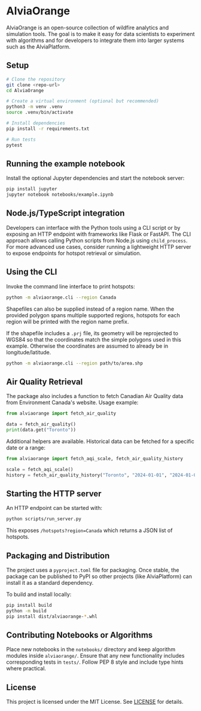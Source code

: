 # AlviaOrange

AlviaOrange is an open-source collection of wildfire analytics and simulation tools.
The goal is to make it easy for data scientists to experiment with algorithms and
for developers to integrate them into larger systems such as the AlviaPlatform.

## Setup

```bash
# Clone the repository
git clone <repo-url>
cd AlviaOrange

# Create a virtual environment (optional but recommended)
python3 -m venv .venv
source .venv/bin/activate

# Install dependencies
pip install -r requirements.txt

# Run tests
pytest
```

## Running the example notebook

Install the optional Jupyter dependencies and start the notebook server:

```bash
pip install jupyter
jupyter notebook notebooks/example.ipynb
```

## Node.js/TypeScript integration

Developers can interface with the Python tools using a CLI script or by exposing an
HTTP endpoint with frameworks like Flask or FastAPI. The CLI approach allows calling
Python scripts from Node.js using `child_process`. For more advanced use cases,
consider running a lightweight HTTP server to expose endpoints for hotspot
retrieval or simulation.

## Using the CLI

Invoke the command line interface to print hotspots:

```bash
python -m alviaorange.cli --region Canada
```

Shapefiles can also be supplied instead of a region name. When the provided
polygon spans multiple supported regions, hotspots for each region will be
printed with the region name prefix.

If the shapefile includes a `.prj` file, its geometry will be reprojected to
WGS84 so that the coordinates match the simple polygons used in this example.
Otherwise the coordinates are assumed to already be in longitude/latitude.

```bash
python -m alviaorange.cli --region path/to/area.shp
```

## Air Quality Retrieval

The package also includes a function to fetch Canadian Air Quality data from
Environment Canada's website. Usage example:

```python
from alviaorange import fetch_air_quality

data = fetch_air_quality()
print(data.get("Toronto"))
```

Additional helpers are available. Historical data can be fetched for a
specific date or a range:

```python
from alviaorange import fetch_aqi_scale, fetch_air_quality_history

scale = fetch_aqi_scale()
history = fetch_air_quality_history("Toronto", "2024-01-01", "2024-01-02")
```

## Starting the HTTP server

An HTTP endpoint can be started with:

```bash
python scripts/run_server.py
```

This exposes `/hotspots?region=Canada` which returns a JSON list of hotspots.

## Packaging and Distribution

The project uses a `pyproject.toml` file for packaging. Once stable, the package can
be published to PyPI so other projects (like AlviaPlatform) can install it as a
standard dependency.

To build and install locally:

```bash
pip install build
python -m build
pip install dist/alviaorange-*.whl
```

## Contributing Notebooks or Algorithms

Place new notebooks in the `notebooks/` directory and keep algorithm modules inside
`alviaorange/`. Ensure that any new functionality includes corresponding tests in
`tests/`. Follow PEP 8 style and include type hints where practical.

## License

This project is licensed under the MIT License. See [LICENSE](LICENSE) for details.
